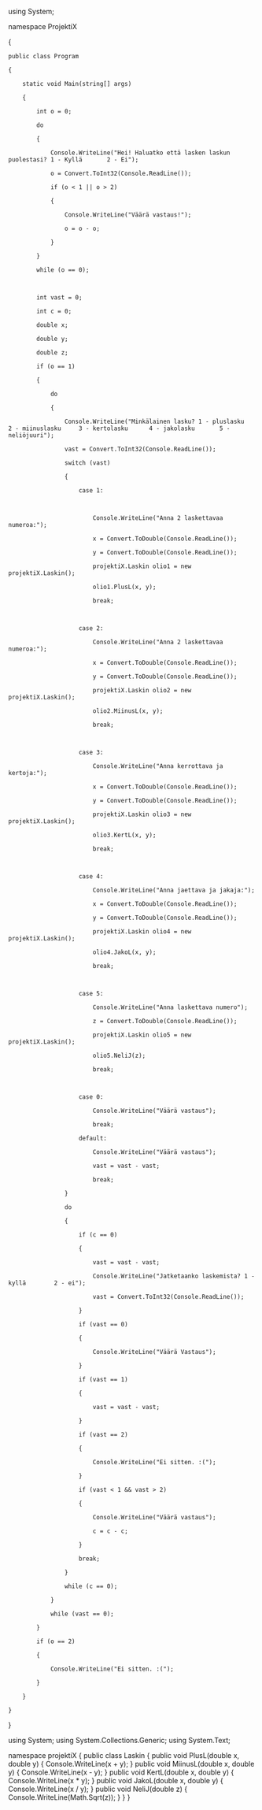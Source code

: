 using System; 

  
namespace ProjektiX 

{ 

    public class Program 

    { 

        static void Main(string[] args) 

        { 

            int o = 0; 

            do 

            { 

                Console.WriteLine("Hei! Haluatko että lasken laskun puolestasi? 1 - Kyllä       2 - Ei"); 

                o = Convert.ToInt32(Console.ReadLine()); 

                if (o < 1 || o > 2) 

                { 

                    Console.WriteLine("Väärä vastaus!"); 

                    o = o - o; 

                } 

            } 

            while (o == 0); 

  

            int vast = 0; 

            int c = 0; 

            double x; 

            double y; 

            double z; 

            if (o == 1) 

            { 

                do 

                { 

                    Console.WriteLine("Minkälainen lasku? 1 - pluslasku     2 - miinuslasku     3 - kertolasku      4 - jakolasku       5 - neliöjuuri"); 

                    vast = Convert.ToInt32(Console.ReadLine()); 

                    switch (vast) 

                    { 

                        case 1: 

                             

                            Console.WriteLine("Anna 2 laskettavaa numeroa:"); 

                            x = Convert.ToDouble(Console.ReadLine()); 

                            y = Convert.ToDouble(Console.ReadLine()); 

                            projektiX.Laskin olio1 = new projektiX.Laskin(); 

                            olio1.PlusL(x, y); 

                            break; 

  

                        case 2: 

                            Console.WriteLine("Anna 2 laskettavaa numeroa:"); 

                            x = Convert.ToDouble(Console.ReadLine()); 

                            y = Convert.ToDouble(Console.ReadLine()); 

                            projektiX.Laskin olio2 = new projektiX.Laskin(); 

                            olio2.MiinusL(x, y); 

                            break; 

  

                        case 3: 

                            Console.WriteLine("Anna kerrottava ja kertoja:"); 

                            x = Convert.ToDouble(Console.ReadLine()); 

                            y = Convert.ToDouble(Console.ReadLine()); 

                            projektiX.Laskin olio3 = new projektiX.Laskin(); 

                            olio3.KertL(x, y); 

                            break; 

  

                        case 4: 

                            Console.WriteLine("Anna jaettava ja jakaja:"); 

                            x = Convert.ToDouble(Console.ReadLine()); 

                            y = Convert.ToDouble(Console.ReadLine()); 

                            projektiX.Laskin olio4 = new projektiX.Laskin(); 

                            olio4.JakoL(x, y); 

                            break; 

  

                        case 5: 

                            Console.WriteLine("Anna laskettava numero"); 

                            z = Convert.ToDouble(Console.ReadLine()); 

                            projektiX.Laskin olio5 = new projektiX.Laskin(); 

                            olio5.NeliJ(z); 

                            break; 

  

                        case 0: 

                            Console.WriteLine("Väärä vastaus"); 

                            break; 

                        default: 

                            Console.WriteLine("Väärä vastaus"); 

                            vast = vast - vast; 

                            break; 

                    } 

                    do 

                    { 

                        if (c == 0) 

                        { 

                            vast = vast - vast; 

                            Console.WriteLine("Jatketaanko laskemista? 1 - kyllä        2 - ei"); 

                            vast = Convert.ToInt32(Console.ReadLine()); 

                        } 

                        if (vast == 0) 

                        { 

                            Console.WriteLine("Väärä Vastaus"); 

                        } 

                        if (vast == 1) 

                        { 

                            vast = vast - vast; 

                        } 

                        if (vast == 2) 

                        { 

                            Console.WriteLine("Ei sitten. :("); 

                        } 

                        if (vast < 1 && vast > 2) 

                        { 

                            Console.WriteLine("Väärä vastaus"); 

                            c = c - c; 

                        } 

                        break; 

                    } 

                    while (c == 0); 

                } 

                while (vast == 0); 

            } 

            if (o == 2) 

            { 

                Console.WriteLine("Ei sitten. :("); 

            } 

        } 

    } 

} 



using System;
using System.Collections.Generic;
using System.Text;

namespace projektiX
{
    public class Laskin
    {
        public void PlusL(double x, double y)
        {
            Console.WriteLine(x + y);
        }
        public void MiinusL(double x, double y)
        {
            Console.WriteLine(x - y);
        }
        public void KertL(double x, double y)
        {
            Console.WriteLine(x * y);
        }
        public void JakoL(double x, double y)
        {
            Console.WriteLine(x / y);
        }
        public void NeliJ(double z)
        {
            Console.WriteLine(Math.Sqrt(z));
        }
    }
}
